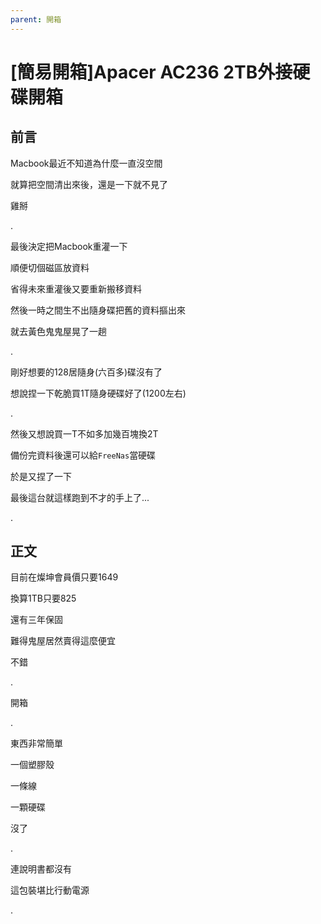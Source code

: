 ```yaml
---
parent: 開箱
---
```


# [簡易開箱]Apacer AC236 2TB外接硬碟開箱

## 前言

Macbook最近不知道為什麼一直沒空間

就算把空間清出來後，還是一下就不見了

雞掰

.

最後決定把Macbook重灌一下

順便切個磁區放資料

省得未來重灌後又要重新搬移資料

然後一時之間生不出隨身碟把舊的資料摳出來

就去黃色鬼鬼屋晃了一趟

.

剛好想要的128居隨身(六百多)碟沒有了

想說捏一下乾脆買1T隨身硬碟好了(1200左右)

.

然後又想說買一T不如多加幾百塊換2T

備份完資料後還可以給`FreeNas`當硬碟

於是又捏了一下

最後這台就這樣跑到不才的手上了...

.

## 正文

目前在燦坤會員價只要1649

換算1TB只要825

還有三年保固

難得鬼屋居然賣得這麼便宜

不錯

.

開箱

.

東西非常簡單

一個塑膠殼

一條線

一顆硬碟

沒了

.

連說明書都沒有

這包裝堪比行動電源

.

